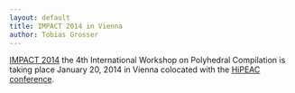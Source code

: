 ```yaml
---
layout: default
title: IMPACT 2014 in Vienna
author: Tobias Grosser
---
```


[IMPACT 2014](http://impact.gforge.inria.fr/impact2014) the 4th International
Workshop on Polyhedral Compilation is taking place January 20, 2014 in Vienna colocated
with the [HiPEAC conference](http://www.hipeac.net/conference/vienna).

